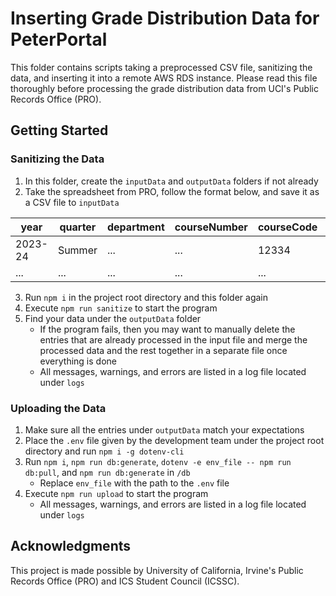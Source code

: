 # Inserting Grade Distribution Data for PeterPortal

This folder contains scripts taking a preprocessed CSV file, sanitizing the data, and inserting it into a remote AWS RDS instance. Please read this file thoroughly before processing the grade distribution data from UCI's Public Records Office (PRO).

## Getting Started

### Sanitizing the Data

1. In this folder, create the `inputData` and `outputData` folders if not already
2. Take the spreadsheet from PRO, follow the format below, and save it as a CSV file to `inputData`

| year    | quarter | department | courseNumber | courseCode | instructors | a   | b   | c   | d   | f   | p   | np  | w   | gpaAvg |
| ------- | ------- | ---------- | ------------ | ---------- | ----------- | --- | --- | --- | --- | --- | --- | --- | --- | ------ |
| 2023-24 | Summer  | ...        | ...          | 12334      | ...         | 0   | 0   | 0   | 0   | 0   | 123 | 23  | 4   | 0      |
| ...     | ...     | ...        | ...          | ...        | ...         | ... | ... | ... | ... | ... | ... | ... | ... | ...    |

3. Run `npm i` in the project root directory and this folder again
4. Execute `npm run sanitize` to start the program
5. Find your data under the `outputData` folder
   - If the program fails, then you may want to manually delete the entries that are already processed in the input file and merge the processed data and the rest together in a separate file once everything is done
   - All messages, warnings, and errors are listed in a log file located under `logs`

### Uploading the Data

1. Make sure all the entries under `outputData` match your expectations
2. Place the `.env` file given by the development team under the project root directory and run `npm i -g dotenv-cli`
3. Run `npm i`, `npm run db:generate`, `dotenv -e env_file -- npm run db:pull`, and `npm run db:generate` in `/db`
   - Replace `env_file` with the path to the `.env` file
4. Execute `npm run upload` to start the program
   - All messages, warnings, and errors are listed in a log file located under `logs`

## Acknowledgments

This project is made possible by University of California, Irvine's Public Records Office (PRO) and ICS Student Council (ICSSC).
